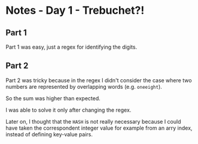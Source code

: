 # Notes - Day 1 - Trebuchet?!
## Part 1
Part 1 was easy, just a regex for identifying the digits.
## Part 2
Part 2 was tricky because in the regex I didn't consider the case where two numbers
are represented by overlapping words (e.g. `oneeight`).

So the sum was higher than expected.

I was able to solve it only after changing the regex. 

Later on, I thought that the `HASH` is not really necessary because I could have taken the correspondent integer value
for example from an arry index, instead of defining key-value pairs.
